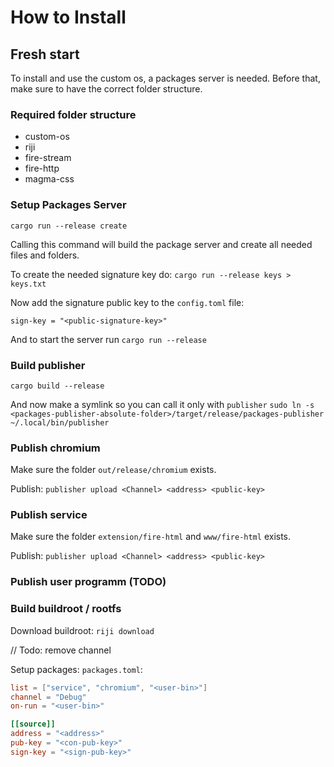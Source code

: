 
# How to Install

## Fresh start
To install and use the custom os, a packages server is needed.
Before that, make sure to have the correct folder structure.

### Required folder structure
- custom-os
- riji
- fire-stream
- fire-http
- magma-css

### Setup Packages Server

`cargo run --release create`

Calling this command will build the package server and create all needed files and folders.

To create the needed signature key do:
`cargo run --release keys > keys.txt`

Now add the signature public key to the `config.toml` file:
```
sign-key = "<public-signature-key>"
```

And to start the server run
`cargo run --release`

### Build publisher

`cargo build --release`

And now make a symlink so you can call it only with `publisher`
`sudo ln -s <packages-publisher-absolute-folder>/target/release/packages-publisher ~/.local/bin/publisher`

### Publish chromium

Make sure the folder `out/release/chromium` exists.

Publish: `publisher upload <Channel> <address> <public-key>`

### Publish service

Make sure the folder `extension/fire-html` and `www/fire-html` exists.

Publish: `publisher upload <Channel> <address> <public-key>`

### Publish user programm (TODO)

### Build buildroot / rootfs

Download buildroot: `riji download`

// Todo: remove channel

Setup packages:
`packages.toml`:
```toml
list = ["service", "chromium", "<user-bin>"]
channel = "Debug"
on-run = "<user-bin>"

[[source]]
address = "<address>"
pub-key = "<con-pub-key>"
sign-key = "<sign-pub-key>"
```